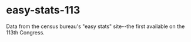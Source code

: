 easy-stats-113
==============

Data from the census bureau's "easy stats" site--the first available on the 113th Congress. 
